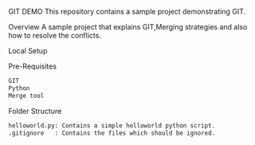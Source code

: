 GIT DEMO
This repository contains a sample project demonstrating GIT.

Overview
A sample project that explains GIT,Merging strategies and also how to resolve the conflicts.

Local Setup

Pre-Requisites
```bash
GIT
Python 
Merge tool
```

Folder Structure
```bash
helloworld.py: Contains a simple helloworld python script.
.gitignore   : Contains the files which should be ignored.
```
